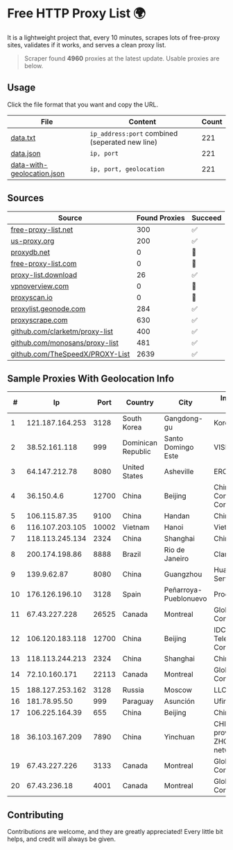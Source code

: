 
# Free HTTP Proxy List 🌍

It is a lightweight project that, every 10 minutes, scrapes lots of free-proxy sites, validates if it works, and serves a clean proxy list.


> Scraper found **4960** proxies at the latest update. Usable proxies are below.

## Usage

Click the file format that you want and copy the URL.


|File|Content|Count|
|----|-------|-----|
|[data.txt](https://raw.githubusercontent.com/themiralay/Proxy-List-World/master/data.txt)|`ip_address:port` combined (seperated new line)|221|
|[data.json](https://raw.githubusercontent.com/themiralay/Proxy-List-World/master/data.json)|`ip, port`|221|
|[data-with-geolocation.json](https://raw.githubusercontent.com/themiralay/Proxy-List-World/master/data-with-geolocation.json)|`ip, port, geolocation`|221|

## Sources

|Source|Found Proxies|Succeed|
|------|-------------|-------|
|[free-proxy-list.net](https://free-proxy-list.net)|300|✅|
|[us-proxy.org](https://www.us-proxy.org)|200|✅|
|[proxydb.net](http://proxydb.net)|0|🚫|
|[free-proxy-list.com](https://free-proxy-list.com/?page=&port=&type%5B%5D=http&type%5B%5D=https&up_time=0&search=Search)|0|🚫|
|[proxy-list.download](https://www.proxy-list.download/HTTP)|26|✅|
|[vpnoverview.com](https://vpnoverview.com/privacy/anonymous-browsing/free-proxy-servers)|0|🚫|
|[proxyscan.io](https://www.proxyscan.io)|0|🚫|
|[proxylist.geonode.com](https://proxylist.geonode.com/api/proxy-list?limit=300&page=1&sort_by=lastChecked&sort_type=desc&protocols=http,https)|284|✅|
|[proxyscrape.com](https://api.proxyscrape.com/v2/?request=displayproxies&protocol=http&timeout=10000&country=all&ssl=all&anonymity=all)|630|✅|
|[github.com/clarketm/proxy-list](https://raw.githubusercontent.com/clarketm/proxy-list/master/proxy-list-raw.txt)|400|✅|
|[github.com/monosans/proxy-list](https://raw.githubusercontent.com/monosans/proxy-list/main/proxies/http.txt)|481|✅|
|[github.com/TheSpeedX/PROXY-List](https://raw.githubusercontent.com/TheSpeedX/PROXY-List/master/http.txt)|2639|✅|


## Sample Proxies With Geolocation Info

|#|Ip|Port|Country|City|Internet Service Provider|
|-|--|----|-------|----|-------------------------|
|1|121.187.164.253|3128|South Korea|Gangdong-gu|Korea Telecom|
|2|38.52.161.118|999|Dominican Republic|Santo Domingo Este|VISNETWORK SRL|
|3|64.147.212.78|8080|United States|Asheville|ERC Broadband|
|4|36.150.4.6|12700|China|Beijing|China Mobile Communications Corporation|
|5|106.115.87.35|9100|China|Handan|Chinanet|
|6|116.107.203.105|10002|Vietnam|Hanoi|Viettel Corporation|
|7|118.113.245.134|2324|China|Shanghai|Chinanet|
|8|200.174.198.86|8888|Brazil|Rio de Janeiro|Claro S.A|
|9|139.9.62.87|8080|China|Guangzhou|Huawei Cloud Service data center|
|10|176.126.196.10|3128|Spain|Peñarroya-Pueblonuevo|Procono S.A.|
|11|67.43.227.228|26525|Canada|Montreal|GloboTech Communications|
|12|106.120.183.118|12700|China|Beijing|IDC, China Telecommunications Corporation|
|13|118.113.244.213|2324|China|Shanghai|Chinanet|
|14|72.10.160.171|22113|Canada|Montreal|GloboTech Communications|
|15|188.127.253.162|3128|Russia|Moscow|LLC Smart Ape|
|16|181.78.95.50|999|Paraguay|Asunción|Ufinet Paraguay S.A|
|17|106.225.164.39|655|China|Beijing|China Telecom|
|18|36.103.167.209|7890|China|Yinchuan|CHINANET NINGXIA province ZHONGWEI IDC network|
|19|67.43.227.226|3133|Canada|Montreal|GloboTech Communications|
|20|67.43.236.18|4001|Canada|Montreal|GloboTech Communications|



## Contributing

Contributions are welcome, and they are greatly appreciated! Every
little bit helps, and credit will always be given.

